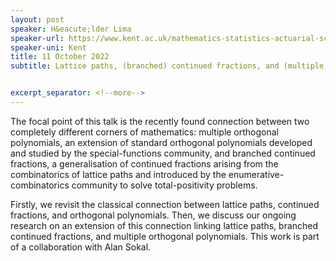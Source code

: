 ```yaml
---
layout: post
speaker: H&eacute;lder Lima
speaker-url: https://www.kent.ac.uk/mathematics-statistics-actuarial-science/people/1342/lima-h%C3%A9lder
speaker-uni: Kent
title: 11 October 2022
subtitle: Lattice paths, (branched) continued fractions, and (multiple) orthogonal polynomials 


excerpt_separator: <!--more-->
---
```

The focal point of this talk is the recently found connection between two completely different corners of mathematics: multiple orthogonal polynomials, an extension of standard orthogonal polynomials developed and studied by the special-functions community, and branched continued fractions, a generalisation of continued fractions arising from the combinatorics of lattice paths and introduced by the enumerative-combinatorics community to solve total-positivity problems. 

Firstly, we revisit the classical connection between lattice paths, continued fractions, and orthogonal polynomials. Then, we discuss our ongoing research on an extension of this connection linking lattice paths, branched continued fractions, and multiple orthogonal polynomials. This work is part of a collaboration with Alan Sokal. 

<!--more-->
